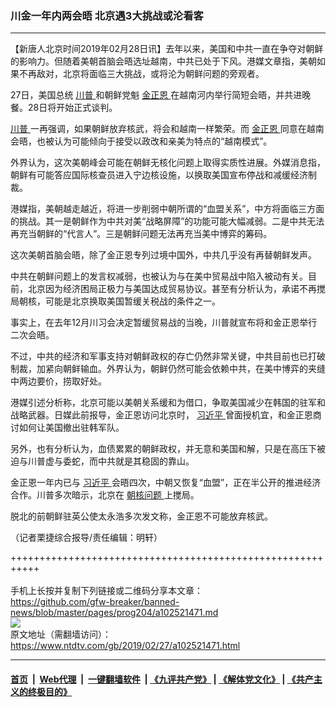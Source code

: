 ### 川金一年内两会晤 北京遇3大挑战或沦看客
------------------------

<div class="post_content">
 <p>
  【新唐人北京时间2019年02月28日讯】去年以来，美国和中共一直在争夺对朝鲜的影响力。但随着美朝首脑会晤选址越南，中共已处于下风。港媒文章指，美朝如果不再敌对，北京将面临三大挑战，或将沦为朝鲜问题的旁观者。
 </p>
 <p>
  27日，美国总统
  <a href="https://www.ntdtv.com/gb/川普.htm">
   川普
  </a>
  和朝鲜党魁
  <a href="https://www.ntdtv.com/gb/金正恩.htm">
   金正恩
  </a>
  在越南河内举行简短会晤，并共进晚餐。28日将开始正式谈判。
 </p>
 <p>
  <a href="https://www.ntdtv.com/gb/川普.htm">
   川普
  </a>
  一再强调，如果朝鲜放弃核武，将会和越南一样繁荣。而
  <a href="https://www.ntdtv.com/gb/金正恩.htm">
   金正恩
  </a>
  同意在越南会晤，也被认为可能倾向于接受以政改和亲美为特点的“越南模式”。
 </p>
 <p>
  外界认为，这次美朝峰会可能在朝鲜无核化问题上取得实质性进展。外媒消息指，朝鲜有可能答应国际核查员进入宁边核设施，以换取美国宣布停战和减缓经济制裁。
 </p>
 <p>
  港媒指，美朝越走越近，将进一步削弱中朝所谓的“血盟关系”，中方将面临三方面的挑战。其一是朝鲜作为中共对美“战略屏障”的功能可能大幅减弱。二是中共无法再充当朝鲜的“代言人”。三是朝鲜问题无法再充当美中博弈的筹码。
 </p>
 <p>
  这次美朝首脑会晤，除了金正恩专列过境中国外，中共几乎没有再替朝鲜发声。
 </p>
 <p>
  中共在朝鲜问题上的发言权减弱，也被认为与在美中贸易战中陷入被动有关。目前，北京因为经济困局正极力与美国达成贸易协议。甚至有分析认为，承诺不再搅局朝核，可能是北京换取美国暂缓关税战的条件之一。
 </p>
 <p>
  事实上，在去年12月川习会决定暂缓贸易战的当晚，川普就宣布将和金正恩举行二次会晤。
 </p>
 <p>
  不过，中共的经济和军事支持对朝鲜政权的存亡仍然非常关键，中共目前也已打破制裁，加紧向朝鲜输血。外界认为，朝鲜仍然可能会依赖中共，在美中博弈的夹缝中两边要价，捞取好处。
 </p>
 <p>
  港媒引述分析称，北京可能以美朝关系缓和为借口，争取美国减少在韩国的驻军和战略武器。日媒此前报导，金正恩访问北京时，
  <a href="https://www.ntdtv.com/gb/习近平.htm">
   习近平
  </a>
  曾面授机宜，和金正恩商讨如何让美国撤出驻韩军队。
 </p>
 <p>
  另外，也有分析认为，血债累累的朝鲜政权，并无意和美国和解，只是在高压下被迫与川普虚与委蛇，而中共就是其稳固的靠山。
 </p>
 <p>
  金正恩一年内已与
  <a href="https://www.ntdtv.com/gb/习近平.htm">
   习近平
  </a>
  会晤四次，中朝又恢复“血盟”，正在半公开的推进经济合作。川普多次暗示，北京在
  <a href="https://www.ntdtv.com/gb/朝核问题.htm">
   朝核问题
  </a>
  上搅局。
 </p>
 <p>
  脱北的前朝鲜驻英公使太永浩多次发文称，金正恩不可能放弃核武。
 </p>
 <p>
  （记者栗捷综合报导/责任编辑：明轩）
 </p>
 <div class="single_ad">
 </div>
</div>

+++++++++++++++++++++++++++++++++++++++++++++++++++++++++++<br/><br/>
手机上长按并复制下列链接或二维码分享本文章：<br/>
https://github.com/gfw-breaker/banned-news/blob/master/pages/prog204/a102521471.md <br/>
<a href='https://github.com/gfw-breaker/banned-news/blob/master/pages/prog204/a102521471.md'><img src='https://github.com/gfw-breaker/banned-news/blob/master/pages/prog204/a102521471.md.png'/></a> <br/>
原文地址（需翻墙访问）：https://www.ntdtv.com/gb/2019/02/27/a102521471.html


------------------------
#### [首页](https://github.com/gfw-breaker/banned-news/blob/master/README.md) &nbsp;|&nbsp; [Web代理](https://github.com/labour-camp/helloworld) &nbsp;|&nbsp; [一键翻墙软件](https://github.com/gfw-breaker/nogfw/blob/master/README.md) &nbsp;| [《九评共产党》](https://github.com/gfw-breaker/9ping.md/blob/master/README.md#九评之一评共产党是什么) | [《解体党文化》](https://github.com/gfw-breaker/jtdwh.md/blob/master/README.md) | [《共产主义的终极目的》](https://github.com/gfw-breaker/gczydzjmd.md/blob/master/README.md)

